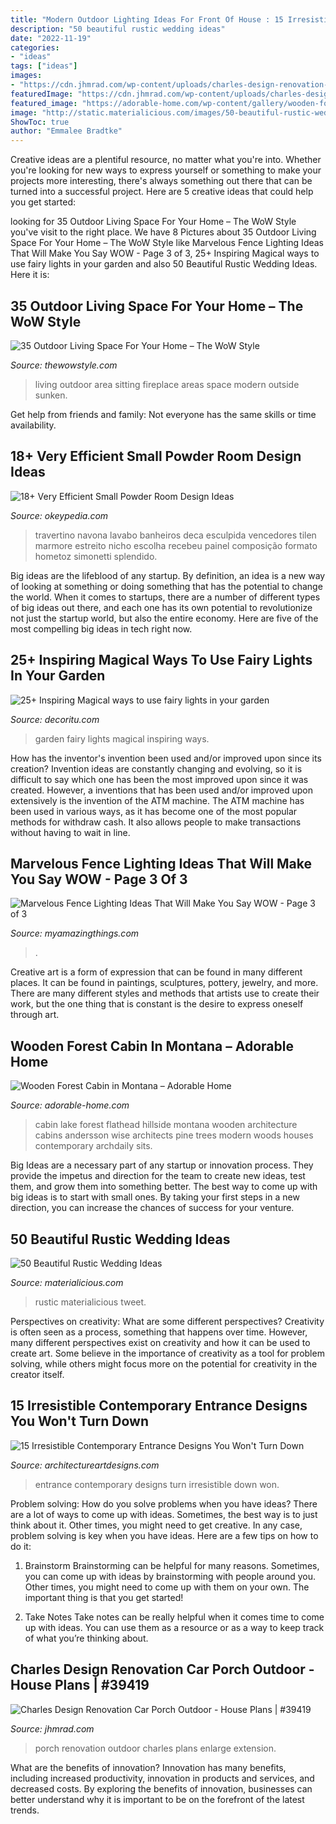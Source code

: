 ```yaml
---
title: "Modern Outdoor Lighting Ideas For Front Of House : 15 Irresistible Contemporary Entrance Designs You Won&#039;t Turn Down"
description: "50 beautiful rustic wedding ideas"
date: "2022-11-19"
categories:
- "ideas"
tags: ["ideas"]
images:
- "https://cdn.jhmrad.com/wp-content/uploads/charles-design-renovation-car-porch-outdoor_365569-670x400.jpg"
featuredImage: "https://cdn.jhmrad.com/wp-content/uploads/charles-design-renovation-car-porch-outdoor_365569-670x400.jpg"
featured_image: "https://adorable-home.com/wp-content/gallery/wooden-forest-cabin-in-montana/Wooden-forest-cabin-in-Montana-3.jpg"
image: "http://static.materialicious.com/images/50-beautiful-rustic-wedding-ideas-o.jpg"
ShowToc: true
author: "Emmalee Bradtke"
---
```



Creative ideas are a plentiful resource, no matter what you're into. Whether you're looking for new ways to express yourself or something to make your projects more interesting, there's always something out there that can be turned into a successful project. Here are 5 creative ideas that could help you get started: 

	

		
looking for 35 Outdoor Living Space For Your Home – The WoW Style you've visit to the right place. We have 8 Pictures about 35 Outdoor Living Space For Your Home – The WoW Style like Marvelous Fence Lighting Ideas That Will Make You Say WOW - Page 3 of 3, 25+ Inspiring Magical ways to use fairy lights in your garden and also 50 Beautiful Rustic Wedding Ideas. Here it is:
		
    
## 35 Outdoor Living Space For Your Home – The WoW Style

<img loading=lazy src="http://thewowstyle.com/wp-content/uploads/2015/01/outside-sunken-sitting-area-with-fireplace-on-the-table-create-a-sunken-sitting-areas-in-your-modern-living-room.jpg" onerror="this.onerror=null;this.src='https://tse3.mm.bing.net/th?id=OIP.pKzuyA4I0MWUxjdnvR8-swHaE8&amp;pid=15.1';" alt="35 Outdoor Living Space For Your Home – The WoW Style">

_Source: thewowstyle.com_

>living outdoor area sitting fireplace areas space modern outside sunken. 

	

Get help from friends and family: Not everyone has the same skills or time availability.

    
## 18+ Very Efficient Small Powder Room Design Ideas

<img loading=lazy src="http://okeypedia.com/wp-content/uploads/2020/09/Very-Efficient-Small-Powder-Room-Design-Ideas-21.jpg" onerror="this.onerror=null;this.src='https://tse1.mm.bing.net/th?id=OIP.v9mJvsWoSftnGeNsvjSIMAHaLH&amp;pid=15.1';" alt="18+ Very Efficient Small Powder Room Design Ideas">

_Source: okeypedia.com_

>travertino navona lavabo banheiros deca esculpida vencedores tilen marmore estreito nicho escolha recebeu painel composição formato hometoz simonetti splendido. 

	

Big ideas are the lifeblood of any startup. By definition, an idea is a new way of looking at something or doing something that has the potential to change the world. When it comes to startups, there are a number of different types of big ideas out there, and each one has its own potential to revolutionize not just the startup world, but also the entire economy. Here are five of the most compelling big ideas in tech right now.

    
## 25+ Inspiring Magical Ways To Use Fairy Lights In Your Garden

<img loading=lazy src="https://decoritu.com/wp-content/uploads/2020/08/25-Inspiring-Magical-ways-to-use-fairy-lights-in-your-garden-5.jpg" onerror="this.onerror=null;this.src='https://tse4.mm.bing.net/th?id=OIP.LeTxO_on5CGzBDH9MyWMoQHaJ4&amp;pid=15.1';" alt="25+ Inspiring Magical ways to use fairy lights in your garden">

_Source: decoritu.com_

>garden fairy lights magical inspiring ways. 

	

How has the inventor's invention been used and/or improved upon since its creation?
Invention ideas are constantly changing and evolving, so it is difficult to say which one has been the most improved upon since it was created. However, a inventions that has been used and/or improved upon extensively is the invention of the ATM machine. The ATM machine has been used in various ways, as it has become one of the most popular methods for withdraw cash. It also allows people to make transactions without having to wait in line.

    
## Marvelous Fence Lighting Ideas That Will Make You Say WOW - Page 3 Of 3

<img loading=lazy src="https://myamazingthings.com/wp-content/uploads/2017/03/backyard-accent-lighting-1024x640.jpg" onerror="this.onerror=null;this.src='https://tse3.mm.bing.net/th?id=OIP.vo9kEYDxzaAG_NUBG3o5IgHaEo&amp;pid=15.1';" alt="Marvelous Fence Lighting Ideas That Will Make You Say WOW - Page 3 of 3">

_Source: myamazingthings.com_

>. 

	

Creative art is a form of expression that can be found in many different places. It can be found in paintings, sculptures, pottery, jewelry, and more. There are many different styles and methods that artists use to create their work, but the one thing that is constant is the desire to express oneself through art.

    
## Wooden Forest Cabin In Montana – Adorable Home

<img loading=lazy src="https://adorable-home.com/wp-content/gallery/wooden-forest-cabin-in-montana/Wooden-forest-cabin-in-Montana-3.jpg" onerror="this.onerror=null;this.src='https://tse2.mm.bing.net/th?id=OIP.GdFDdtiQICcI33WhvvV2zwHaLH&amp;pid=15.1';" alt="Wooden Forest Cabin in Montana – Adorable Home">

_Source: adorable-home.com_

>cabin lake forest flathead hillside montana wooden architecture cabins andersson wise architects pine trees modern woods houses contemporary archdaily sits. 

	

Big Ideas are a necessary part of any startup or innovation process. They provide the impetus and direction for the team to create new ideas, test them, and grow them into something better. The best way to come up with big ideas is to start with small ones. By taking your first steps in a new direction, you can increase the chances of success for your venture.

    
## 50 Beautiful Rustic Wedding Ideas

<img loading=lazy src="http://static.materialicious.com/images/50-beautiful-rustic-wedding-ideas-o.jpg" onerror="this.onerror=null;this.src='https://tse4.mm.bing.net/th?id=OIP.Ivf7n3lOrBoEdN8hNTd9awHaLI&amp;pid=15.1';" alt="50 Beautiful Rustic Wedding Ideas">

_Source: materialicious.com_

>rustic materialicious tweet. 

	

Perspectives on creativity: What are some different perspectives?
Creativity is often seen as a process, something that happens over time. However, many different perspectives exist on creativity and how it can be used to create art. Some believe in the importance of creativity as a tool for problem solving, while others might focus more on the potential for creativity in the creator itself.

    
## 15 Irresistible Contemporary Entrance Designs You Won&#039;t Turn Down

<img loading=lazy src="https://www.architectureartdesigns.com/wp-content/uploads/2016/05/15-Irresistible-Contemporary-Entrance-Designs-You-Wont-Turn-Down-5.jpg" onerror="this.onerror=null;this.src='https://tse1.mm.bing.net/th?id=OIP.qE4gYCq8s9BiJmUsQ0BVJAHaLI&amp;pid=15.1';" alt="15 Irresistible Contemporary Entrance Designs You Won&#039;t Turn Down">

_Source: architectureartdesigns.com_

>entrance contemporary designs turn irresistible down won. 

	

Problem solving: How do you solve problems when you have ideas?
There are a lot of ways to come up with ideas. Sometimes, the best way is to just think about it. Other times, you might need to get creative. In any case, problem solving is key when you have ideas. Here are a few tips on how to do it:
1. Brainstorm
Brainstorming can be helpful for many reasons. Sometimes, you can come up with ideas by brainstorming with people around you. Other times, you might need to come up with them on your own. The important thing is that you get started!

2. Take Notes
Take notes can be really helpful when it comes time to come up with ideas. You can use them as a resource or as a way to keep track of what you’re thinking about.

    
## Charles Design Renovation Car Porch Outdoor - House Plans | #39419

<img loading=lazy src="https://cdn.jhmrad.com/wp-content/uploads/charles-design-renovation-car-porch-outdoor_365569-670x400.jpg" onerror="this.onerror=null;this.src='https://tse3.mm.bing.net/th?id=OIP.uQexC6axoHxLWNkI7ic94QHaEa&amp;pid=15.1';" alt="Charles Design Renovation Car Porch Outdoor - House Plans | #39419">

_Source: jhmrad.com_

>porch renovation outdoor charles plans enlarge extension. 

	

What are the benefits of innovation?
Innovation has many benefits, including increased productivity, innovation in products and services, and decreased costs. By exploring the benefits of innovation, businesses can better understand why it is important to be on the forefront of the latest trends.

